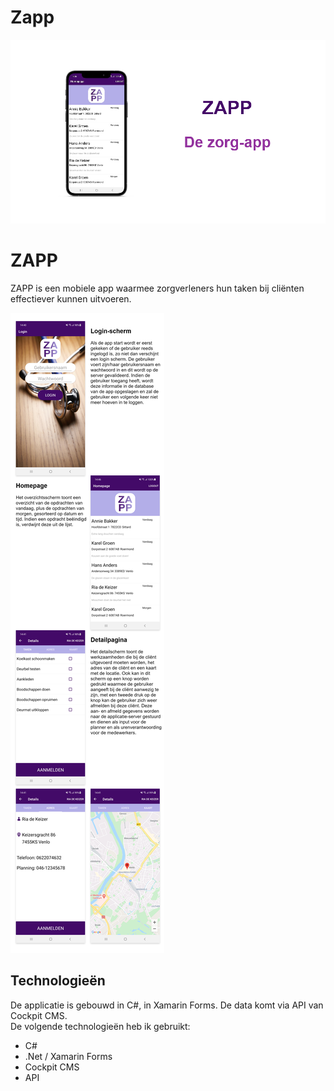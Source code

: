 # Zapp

<img src="Zapp/Zapp/Screenshots/Mockup.png" />

# ZAPP

ZAPP is een mobiele app waarmee zorgverleners hun taken bij cliënten effectiever kunnen uitvoeren.

<img src="Zapp/Zapp/Screenshots/Screenshots.png" />

## Technologieën

De applicatie is gebouwd in C#, in Xamarin Forms. De data komt via API van Cockpit CMS.  
De volgende technologieën heb ik gebruikt:

- C#
- .Net / Xamarin Forms
- Cockpit CMS
- API
